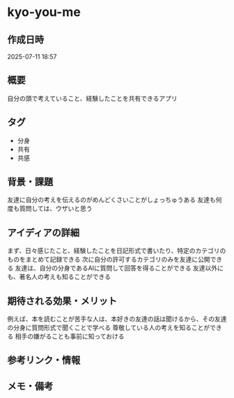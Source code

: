 # kyo-you-me

## 作成日時
2025-07-11 18:57

## 概要
自分の頭で考えていること、経験したことを共有できるアプリ

## タグ
- 分身
- 共有
- 共感

## 背景・課題
友達に自分の考えを伝えるのがめんどくさいことがしょっちゅうある
友達も何度も質問しては、ウザいと思う

## アイディアの詳細
まず、日々感じたこと、経験したことを日記形式で書いたり、特定のカテゴリのものをまとめて記録できる
次に自分の許可するカテゴリのみを友達に公開できる
友達は、自分の分身であるAIに質問して回答を得ることができる
友達以外にも、著名人の考えも知ることができる

## 期待される効果・メリット
例えば、本を読むことが苦手な人は、本好きの友達の話は聞けるから、その友達の分身に質問形式で聞くことで学べる
尊敬している人の考えを知ることができる
相手の嫌がることも事前に知っておける


## 参考リンク・情報


## メモ・備考

